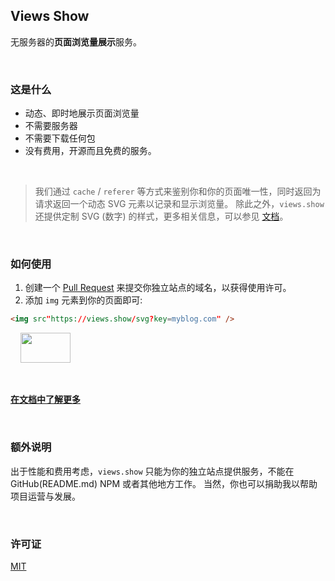 ## Views Show

无服务器的**页面浏览量展示**服务。

<br/>

### 这是什么

  - 动态、即时地展示页面浏览量
  - 不需要服务器
  - 不需要下载任何包
  - 没有费用，开源而且免费的服务。

<br/>

> 我们通过 `cache` / `referer` 等方式来鉴别你和你的页面唯一性，同时返回为请求返回一个动态 SVG 元素以记录和显示浏览量。
> 除此之外，`views.show` 还提供定制 SVG (数字) 的样式，更多相关信息，可以参见 [文档](https://docs.views.show)。

<br/>

### 如何使用

  1. 创建一个 [Pull Request](https://github.com/unix/views-show/pulls) 来提交你独立站点的域名，以获得使用许可。
  2. 添加 `img` 元素到你的页面即可:

  ```html
  <img src"https://views.show/svg?key=myblog.com" />
  ```

  &nbsp;&nbsp;&nbsp;&nbsp;<img width="80" height="48" src="https://views.show/svg?key=myblog.com" />

<br/>

**[在文档中了解更多](https://docs.views.show)**

<br/>

### 额外说明

出于性能和费用考虑，`views.show` 只能为你的独立站点提供服务，不能在 GitHub(README.md) NPM 或者其他地方工作。
当然，你也可以捐助我以帮助项目运营与发展。

<br/>

### 许可证

[MIT](./LICENSE)
